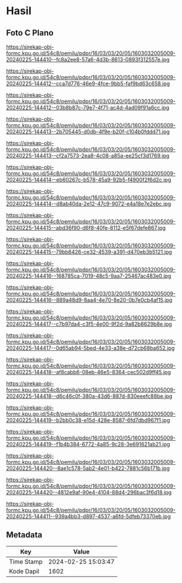 # Hasil

## Foto C Plano

https://sirekap-obj-formc.kpu.go.id/54c8/pemilu/pdpr/16/03/03/20/05/1603032005009-20240225-144410--fc8a2ee8-57a6-4d3b-8613-0893f312557e.jpg

https://sirekap-obj-formc.kpu.go.id/54c8/pemilu/pdpr/16/03/03/20/05/1603032005009-20240225-144412--cca7d776-46e9-4fce-9bb5-faf9bd63c658.jpg

https://sirekap-obj-formc.kpu.go.id/54c8/pemilu/pdpr/16/03/03/20/05/1603032005009-20240225-144412--03b8b87c-79e7-4f71-ac4d-4ad09f91a6cc.jpg

https://sirekap-obj-formc.kpu.go.id/54c8/pemilu/pdpr/16/03/03/20/05/1603032005009-20240225-144413--2b705445-d0db-4f9e-b20f-c104b0fddd71.jpg

https://sirekap-obj-formc.kpu.go.id/54c8/pemilu/pdpr/16/03/03/20/05/1603032005009-20240225-144413--cf2a7573-2ea8-4c08-a85a-ee25cf3d1769.jpg

https://sirekap-obj-formc.kpu.go.id/54c8/pemilu/pdpr/16/03/03/20/05/1603032005009-20240225-144414--eb60267c-b578-45a9-92b5-f4900f2f6d2c.jpg

https://sirekap-obj-formc.kpu.go.id/54c8/pemilu/pdpr/16/03/03/20/05/1603032005009-20240225-144414--d8ab40da-2e12-47c9-9072-e4a18e7e2ebc.jpg

https://sirekap-obj-formc.kpu.go.id/54c8/pemilu/pdpr/16/03/03/20/05/1603032005009-20240225-144415--abd36f90-d6f8-40fe-8112-e5f67defe867.jpg

https://sirekap-obj-formc.kpu.go.id/54c8/pemilu/pdpr/16/03/03/20/05/1603032005009-20240225-144415--79bb8426-ce32-4539-a391-d470eb3b5121.jpg

https://sirekap-obj-formc.kpu.go.id/54c8/pemilu/pdpr/16/03/03/20/05/1603032005009-20240225-144416--168785ca-7019-48c5-9aa7-25467ac483e0.jpg

https://sirekap-obj-formc.kpu.go.id/54c8/pemilu/pdpr/16/03/03/20/05/1603032005009-20240225-144416--889a48d9-8aa4-4e70-8e20-0b7e0cb4af15.jpg

https://sirekap-obj-formc.kpu.go.id/54c8/pemilu/pdpr/16/03/03/20/05/1603032005009-20240225-144417--c7b97da4-c3f5-4e00-9f2d-9a82b8629b8e.jpg

https://sirekap-obj-formc.kpu.go.id/54c8/pemilu/pdpr/16/03/03/20/05/1603032005009-20240225-144417--0d65ab94-5bed-4e33-a38e-d72cb68ba652.jpg

https://sirekap-obj-formc.kpu.go.id/54c8/pemilu/pdpr/16/03/03/20/05/1603032005009-20240225-144418--af8cabb6-08eb-46e5-8364-cec502d9ff45.jpg

https://sirekap-obj-formc.kpu.go.id/54c8/pemilu/pdpr/16/03/03/20/05/1603032005009-20240225-144418--d6c46c0f-380a-43d6-887d-830eeefc88be.jpg

https://sirekap-obj-formc.kpu.go.id/54c8/pemilu/pdpr/16/03/03/20/05/1603032005009-20240225-144419--b2bb0c38-e15d-428e-8587-6fd7dbd967f1.jpg

https://sirekap-obj-formc.kpu.go.id/54c8/pemilu/pdpr/16/03/03/20/05/1603032005009-20240225-144419--f1b4b384-6772-4a85-9c28-3e691621ab21.jpg

https://sirekap-obj-formc.kpu.go.id/54c8/pemilu/pdpr/16/03/03/20/05/1603032005009-20240225-144420--8ae1c578-5ab2-4e01-b422-7881c56b171b.jpg

https://sirekap-obj-formc.kpu.go.id/54c8/pemilu/pdpr/16/03/03/20/05/1603032005009-20240225-144420--4812e9af-90e4-4104-88d4-296bac3f6d18.jpg

https://sirekap-obj-formc.kpu.go.id/54c8/pemilu/pdpr/16/03/03/20/05/1603032005009-20240225-144411--939a4bb3-d897-4537-a6fd-5dfeb73370eb.jpg


## Metadata

| Key        | Value               |
| ---------- | ------------------- |
| Time Stamp | 2024-02-25 15:03:47 |
| Kode Dapil | 1602                |



